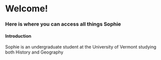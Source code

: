 # Welcome!
### Here is where you can access all things Sophie
#### Introduction 
Sophie is an undergraduate student at the University of Vermont studying both History and Geography

